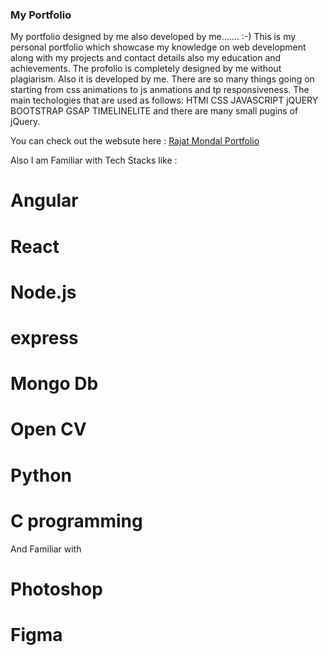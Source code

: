 ### My Portfolio
My portfolio designed by me also developed by me....... :-)
This is my personal portfolio which showcase my knowledge on web development along with my projects and contact details also my education and achievements.
The profolio is completely designed by me without plagiarism. Also it is developed by me. There are so many things going on starting from css animations to js anmations and tp responsiveness.
The main techologies that are used as follows:
HTMl
CSS
JAVASCRIPT
jQUERY
BOOTSTRAP
GSAP
TIMELINELITE
and there are many small pugins of jQuery.

You can check out the websute here : 
[Rajat Mondal Portfolio](https://rajatmondalportfolio.netlify.app/)

Also I am Familiar with Tech Stacks like :

# Angular
# React
# Node.js
# express
# Mongo Db
# Open CV
# Python
# C programming

And Familiar with

# Photoshop
# Figma